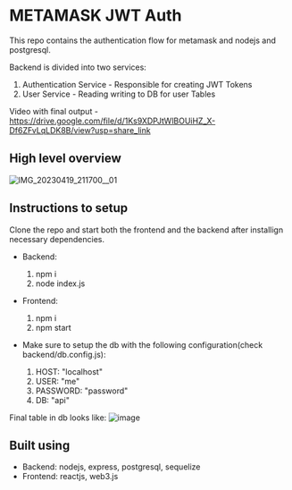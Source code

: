 # METAMASK JWT Auth

This repo contains the authentication flow for metamask and nodejs and postgresql.

Backend is divided into two services:
1. Authentication Service - Responsible for creating JWT Tokens
2. User Service - Reading writing to DB for user Tables

Video with final output - https://drive.google.com/file/d/1Ks9XDPJtWlBOUiHZ_X-Df6ZFvLqLDK8B/view?usp=share_link

## High level overview
![IMG_20230419_211700__01](https://user-images.githubusercontent.com/59890794/233137590-2adb9031-0c9f-4428-bfb0-2ce54d6760af.jpg)


## Instructions to setup

Clone the repo and start both the frontend and the backend after installign necessary dependencies.
- Backend:
  1. npm i
  2. node index.js

- Frontend:
  1. npm i
  2. npm start

- Make sure to setup the db with the following configuration(check backend/db.config.js):
  1. HOST: "localhost"
  2. USER: "me"
  3. PASSWORD: "password"
  4. DB: "api"

Final table in db looks like:
![image](https://user-images.githubusercontent.com/59890794/233140106-df063601-cf69-40e8-83f5-17a050f3767b.png)

  

## Built using
- Backend: nodejs, express, postgresql, sequelize 
- Frontend: reactjs, web3.js
